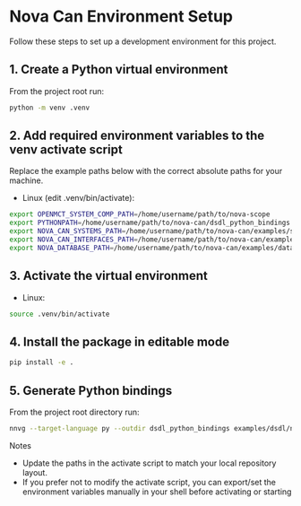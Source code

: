 # Nova Can Environment Setup

Follow these steps to set up a development environment for this project.

## 1. Create a Python virtual environment

From the project root run:

```bash
python -m venv .venv
```

## 2. Add required environment variables to the venv activate script

Replace the example paths below with the correct absolute paths for your machine.

- Linux  (edit .venv/bin/activate):

```bash
export OPENMCT_SYSTEM_COMP_PATH=/home/username/path/to/nova-scope
export PYTHONPATH=/home/username/path/to/nova-can/dsdl_python_bindings:$PYTHONPATH
export NOVA_CAN_SYSTEMS_PATH=/home/username/path/to/nova-can/examples/systems
export NOVA_CAN_INTERFACES_PATH=/home/username/path/to/nova-can/examples/interfaces
export NOVA_DATABASE_PATH=/home/username/path/to/nova-can/examples/databases/nova.db
```


## 3. Activate the virtual environment

- Linux:

```bash
source .venv/bin/activate
```

## 4. Install the package in editable mode

```bash
pip install -e .
```

## 5. Generate Python bindings

From the project root directory run:

```bash
nnvg --target-language py --outdir dsdl_python_bindings examples/dsdl/nova_dsdl
```

Notes

- Update the paths in the activate script to match your local repository layout.
- If you prefer not to modify the activate script, you can export/set the environment variables manually in your shell before activating or starting
